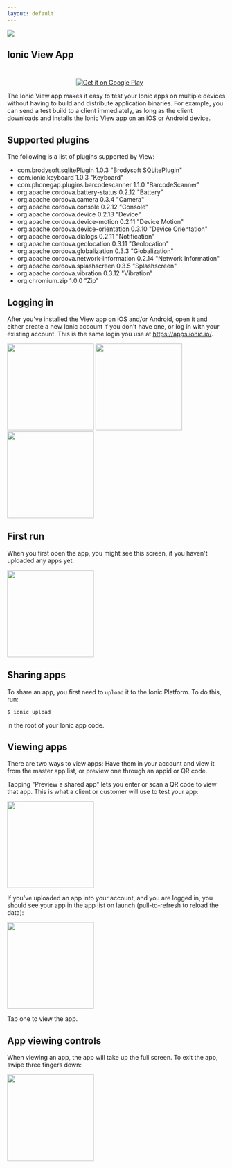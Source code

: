 ```yaml
---
layout: default
---
```


<img src="/img/viewapp-logo.png">

Ionic View App
-----

<a href="https://itunes.apple.com/us/app/ionic-view/id849930087?mt=8&uo=4" target="itunes_store" style="display:inline-block;overflow:hidden;background:url(https://linkmaker.itunes.apple.com/htmlResources/assets/en_us//images/web/linkmaker/badge_appstore-lrg.png) no-repeat;width:135px;height:40px;@media only screen{background-image:url(https://linkmaker.itunes.apple.com/htmlResources/assets/en_us//images/web/linkmaker/badge_appstore-lrg.svg);}"></a>
<a href="https://play.google.com/store/apps/details?id=com.ionic.viewapp" style="margin-left: 20px">
  <img alt="Get it on Google Play"
       src="https://developer.android.com/images/brand/en_generic_rgb_wo_45.png" />
</a>

The Ionic View app makes it easy to test your Ionic apps on multiple devices without having to build
and distribute application binaries. For example, you can send a test build to a client
immediately, as long as the client downloads and installs the Ionic View app on an iOS or Android device.

## Supported plugins

The following is a list of plugins supported by View:

- com.brodysoft.sqlitePlugin 1.0.3 "Brodysoft SQLitePlugin"
- com.ionic.keyboard 1.0.3 "Keyboard"
- com.phonegap.plugins.barcodescanner 1.1.0 "BarcodeScanner"
- org.apache.cordova.battery-status 0.2.12 "Battery"
- org.apache.cordova.camera 0.3.4 "Camera"
- org.apache.cordova.console 0.2.12 "Console"
- org.apache.cordova.device 0.2.13 "Device"
- org.apache.cordova.device-motion 0.2.11 "Device Motion"
- org.apache.cordova.device-orientation 0.3.10 "Device Orientation"
- org.apache.cordova.dialogs 0.2.11 "Notification"
- org.apache.cordova.geolocation 0.3.11 "Geolocation"
- org.apache.cordova.globalization 0.3.3 "Globalization"
- org.apache.cordova.network-information 0.2.14 "Network Information"
- org.apache.cordova.splashscreen 0.3.5 "Splashscreen"
- org.apache.cordova.vibration 0.3.12 "Vibration"
- org.chromium.zip 1.0.0 "Zip"

## Logging in

After you've installed the View app on iOS and/or Android, open it and either create a new Ionic account if you
don't have one, or log in with your existing account. This is the same login you use at <https://apps.ionic.io/>.

<img src="/img/viewapp/accounts-page.png" style="width: 200px">
<img src="/img/viewapp/login-page.png" style="width: 200px">
<img src="/img/viewapp/signup-page.png" style="width: 200px">

## First run

When you first open the app, you might see this screen, if you haven't uploaded any apps yet:

<img src="/img/viewapp/empty-state-page.png" style="width: 200px">

## Sharing apps

To share an app, you first need to `upload` it to the Ionic Platform. To do this, run:

```bash
$ ionic upload
```

in the root of your Ionic app code.

## Viewing apps

There are two ways to view apps: Have them in your account and view it from the master app list, or preview
one through an appid or QR code.

Tapping "Preview a shared app" lets you enter or scan a QR code to view that app. This is what a client or customer
will use to test your app:

<img src="/img/viewapp/preview-shared-app-page.png" style="width: 200px">

If you've uploaded an app into your account, and you are logged in, you should see your app in the app list on launch (pull-to-refresh to reload the data):

<img src="/img/viewapp/apps-list-page.png" style="width: 200px">

Tap one to view the app.

## App viewing controls

When viewing an app, the app will take up the full screen. To exit the app, swipe three fingers down:

<img src="http://a2.mzstatic.com/us/r30/Purple5/v4/d6/f2/76/d6f276b5-84e8-21fb-75cc-26b5a481a494/screen568x568.jpeg" style="width: 200px">
